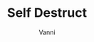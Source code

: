 ---
media: "videos/rounds/round_3/self_destruct.mp4"
media_type: video
title: Self Destruct
author: [Vanni]
desc: The crew doubt the existance of the <i>NSS Perseverance's</i> self destruct.
---